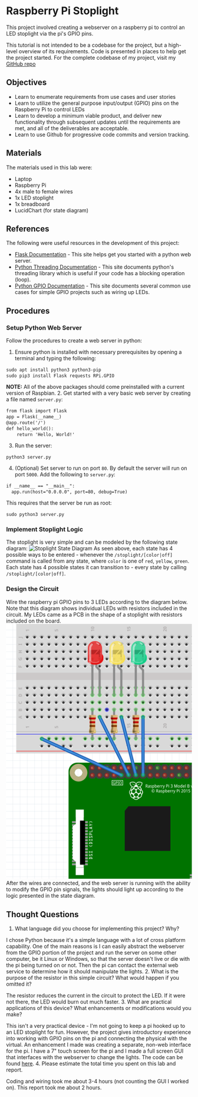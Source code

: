 # Raspberry Pi Stoplight
This project involved creating a webserver on a raspberry pi to control an LED stoplight via the pi's GPIO pins.

This tutorial is not intended to be a codebase for the project, but a high-level overview of its requirements.  Code is presented in places to help get the project started.  For the complete codebase of my project, visit my [GitHub repo](https://github.com/CraightonH/pi-automation)

## Objectives
* Learn to enumerate requirements from use cases and user stories
* Learn to utilize the general purpose input/output (GPIO) pins on the Raspberry Pi to control LEDs
* Learn to develop a minimum viable product, and deliver new functionality through subsequent updates
until the requirements are met, and all of the deliverables are acceptable.
* Learn to use Github for progressive code commits and version tracking.

## Materials
The materials used in this lab were:
* Laptop
* Raspberry Pi
* 4x male to female wires
* 1x LED stoplight
* 1x breadboard
* LucidChart (for state diagram)

## References
The following were useful resources in the development of this project:
* [Flask Documentation](http://flask.palletsprojects.com/en/1.1.x/quickstart/#a-minimal-application) - This site helps get you started with a python web server.
* [Python Threading Documentation](https://docs.python.org/3/library/threading.html) - This site documents python's threading library which is useful if your code has a blocking operation (loop).
* [Python GPIO Documentation](https://www.raspberrypi.org/documentation/usage/gpio/python/README.md) - This site documents several common use cases for simple GPIO projects such as wiring up LEDs.

## Procedures
### Setup Python Web Server
Follow the procedures to create a web server in python:
1. Ensure python is installed with necessary prerequisites by opening a terminal and typing the following:
```
sudo apt install python3 python3-pip
sudo pip3 install Flask requests RPi.GPIO
```
**NOTE:** All of the above packages should come preinstalled with a current version of Raspbian.
2. Get started with a very basic web server by creating a file named `server.py`:
```
from flask import Flask
app = Flask(__name__)
@app.route('/')
def hello_world():
    return 'Hello, World!'
```
3. Run the server:
```
python3 server.py
```
4. (Optional) Set server to run on port `80`.  By default the server will run on port `5000`.  Add the following to `server.py`:
```
if __name__ == "__main__":
  app.run(host="0.0.0.0", port=80, debug=True)
```
This requires that the server be run as root:
```
sudo python3 server.py
```

### Implement Stoplight Logic
The stoplight is very simple and can be modeled by the following state diagram:
![Stoplight State Diagram](https://www.lucidchart.com/publicSegments/view/034941ad-58dc-4ddf-9982-6051a4b32b6f/image.png)
As seen above, each state has 4 possible ways to be entered - whenever the `/stoplight/[color|off]` command is called from any state, where `color` is one of `red`, `yellow`, `green`.  Each state has 4 possible states it can transition to - every state by calling `/stoplight/[color|off]`. 

### Design the Circuit
Wire the raspberry pi GPIO pins to 3 LEDs according to the diagram below.  Note that this diagram shows individual LEDs with resistors included in the circuit.  My LEDs came as a PCB in the shape of a stoplight with resistors included on the board.
![Breadboard Wiring](https://github.com/CraightonH/school-blog/blob/master/LEDStoplight.png?raw=true)
After the wires are connected, and the web server is running with the ability to modify the GPIO pin signals, the lights should light up according to the logic presented in the state diagram.

## Thought Questions
1. What language did you choose for implementing this project? Why?

I chose Python because it's a simple language with a lot of cross platform capability.  One of the main reasons is I can easily abstract the webserver from the GPIO portion of the project and run the server on some other computer, be it Linux or Windows, so that the server doesn't live or die with the pi being turned on or not.  Then the pi can contact the external web service to determine how it should manipulate the lights.
2. What is the purpose of the resistor in this simple circuit? What would happen if you omitted it?

The resistor reduces the current in the circuit to protect the LED.  If it were not there, the LED would burn out much faster.
3. What are practical applications of this device? What enhancements or modifications would you make?

This isn't a very practical device - I'm not going to keep a pi hooked up to an LED stoplight for fun.  However, the project gives introductory experience into working with GPIO pins on the pi and connecting the physical with the virtual.  An enhancement I made was creating a separate, non-web interface for the pi.  I have a 7" touch screen for the pi and I made a full screen GUI that interfaces with the webserver to change the lights.  The code can be found [here](https://github.com/CraightonH/pi-gui).
4. Please estimate the total time you spent on this lab and report.

Coding and wiring took me about 3-4 hours (not counting the GUI I worked on).  This report took me about 2 hours.